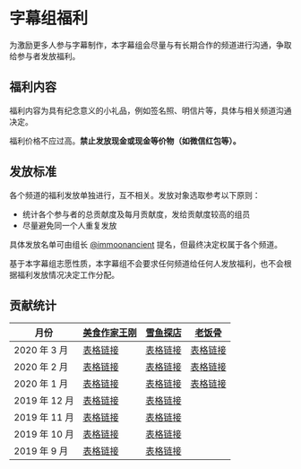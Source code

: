 # 字幕组福利

为激励更多人参与字幕制作，本字幕组会尽量与有长期合作的频道进行沟通，争取给参与者发放福利。

## 福利内容

福利内容为具有纪念意义的小礼品，例如签名照、明信片等，具体与相关频道沟通决定。

福利价格不应过高。**禁止发放现金或现金等价物（如微信红包等）。**

## 发放标准

各个频道的福利发放单独进行，互不相关。发放对象选取参考以下原则：
- 统计各个参与者的总贡献度及每月贡献度，发给贡献度较高的组员
- 尽量避免同一个人重复发放

具体发放名单可由组长 [@immoonancient](https://github.com/immoonancient) 提名，但最终决定权属于各个频道。

基于本字幕组志愿性质，本字幕组不会要求任何频道给任何人发放福利，也不会根据福利发放情况决定工作分配。

## 贡献统计

| 月份 | [美食作家王刚](https://www.youtube.com/channel/UCg0m_Ah8P_MQbnn77-vYnYw) | [雪鱼探店](https://www.youtube.com/channel/UCwUFx_z61wqMV8zTUVDNV1w) | [老饭骨](https://www.youtube.com/channel/UCBJmYv3Vf_tKcQr5_qmayXg) |
| ----- | ---------- | -------- | --------------- |
| 2020 年 3 月 | [表格链接](wang-gang/202003.md) | [表格链接](xue-yu/202003.md) | [表格链接](lao-fan-gu/202003.md) |
| 2020 年 2 月 | [表格链接](wang-gang/202002.md) | [表格链接](xue-yu/202002.md) | [表格链接](lao-fan-gu/202002.md) |
| 2020 年 1 月 | [表格链接](wang-gang/202001.md) | [表格链接](xue-yu/202001.md) | [表格链接](lao-fan-gu/202002.md) |
| 2019 年 12 月 | [表格链接](wang-gang/201912.md) | [表格链接](xue-yu/201912.md) |
| 2019 年 11 月 | [表格链接](wang-gang/201911.md) | [表格链接](xue-yu/201911.md) |
| 2019 年 10 月 | [表格链接](wang-gang/201910.md) | [表格链接](xue-yu/201910.md) |
| 2019 年 9 月 | [表格链接](wang-gang/201909.md) | [表格链接](xue-yu/201909.md) |
